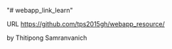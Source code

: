 "# webapp_link_learn" 

URL https://github.com/tps2015gh/webapp_resource/

by Thitipong Samranvanich 